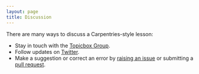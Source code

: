 ```yaml
---
layout: page
title: Discussion
---
```

There are many ways to discuss a Carpentries-style lesson:

- Stay in touch with the [Topicbox Group](https://carpentries.topicbox.com/groups/discuss-library-carpentry).
- Follow updates on [Twitter](https://twitter.com/LibCarpentry).
- Make a suggestion or correct an error by [raising an issue](https://github.com/CatalogueLegacies/antconc.github.io/issues) or submitting a [pull request](https://github.com/CatalogueLegacies/antconc.github.io/pulls).
